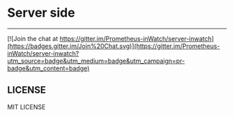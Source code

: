 # Server side

***

[![Join the chat at https://gitter.im/Prometheus-inWatch/server-inwatch](https://badges.gitter.im/Join%20Chat.svg)](https://gitter.im/Prometheus-inWatch/server-inwatch?utm_source=badge&utm_medium=badge&utm_campaign=pr-badge&utm_content=badge)


## LICENSE

MIT LICENSE
